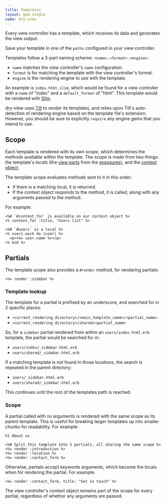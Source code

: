 ```yaml
---
title: Templates
layout: gem-single
name: dry-view
---
```


Every view controller has a template, which receives its data and generates the view output.

Save your template in one of the `paths` configured in your view controller.

Templates follow a 3-part naming scheme: `<name>.<format>.<engine>`:

- `name` matches the view controller's `name` configuration.
- `format` is for matching the template with the view controller's format.
- `engine` is the rendering engine to use with the template.

An example is `index.html.slim`, which would be found for a view controller with a `name` of "index" and a `default_format` of "html". This template would be rendered with [Slim](http://slim-lang.com).

dry-view uses [Tilt](https://github.com/rtomayko/tilt) to render its templates, and relies upon Tilt's auto-detection of rendering engine based on the template file's extension. However, you should be sure to explicitly `require` any engine gems that you intend to use.

## Scope

Each template is rendered with its own _scope_, which determines the methods available within the template. The scope is made from two things: the template's _locals_ (the [view parts](/gems/dry-view/view-parts/) from the [exposures](/gems/dry-view/exposures/)), and the [context object](/gems/dry-view/context/).

The template scope evaluates methods sent to it in this order:

- If there is a matching local, it is returned.
- If the context object responds to the method, it is called, along with any arguments passed to the method.

For example:

```erb
<%# `#content_for` is available on our context object %>
<% content_for :title, "Users list" %>

<%# `#users` is a local %>
<% users.each do |user| %>
  <p><%= user.name %></p>
<% end %>
```

## Partials

The template scope also provides a `#render` method, for rendering partials:

```erb
<%= render :sidebar %>
```

### Template lookup

The template for a partial is prefixed by an underscore, and searched for in 2 specific places:

- `<current_rendering_directory>/<main_template_name>/<partial_name>`
- `<current_rendering_directory>/shared/<partial_name>`

So, for a `sidebar` partial rendered from within an `users/index.html.erb` template, the partial would be searched for in:

- `users/index/_sidebar.html.erb`
- `users/shared/_sidebar.html.erb`

If a matching template is not found in those locations, the search is repeated in the parent directory:

- `users/_sidebar.html.erb`
- `users/shared/_sidebar.html.erb`

This continues until the root of the templates path is reached.

### Scope

A partial called with no arguments is rendered with the same scope as its parent template. This is useful for breaking larger templates up into smaller chunks for readability. For example:

```erb
h1 About us

<%# Split this template into 3 partials, all sharing the same scope %>
<%= render :introduction %>
<%= render :location %>
<%= render :contact_form %>
```

Otherwise, partials accept keywords arguments, which become the locals when for rendering the partial. For example:

```erb
<%= render :contact_form, title: "Get in touch" %>
```

The view controller's context object remains part of the scope for every partial, regardless of whether any arguments are passed.
